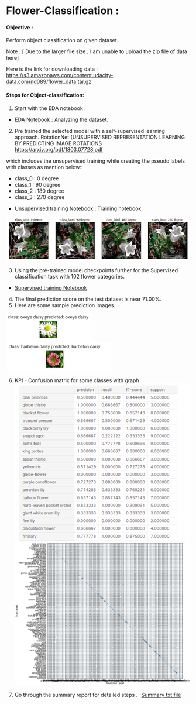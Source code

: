 # Flower-Classification : 

#### Objective : 
Perform object classification on given dataset.

Note : [ Due to the larger file size , I am unable to upload the zip file of data here]

Here is the link for downloading data : https://s3.amazonaws.com/content.udacity-data.com/nd089/flower_data.tar.gz

#### Steps for Object-classification:
1. Start with the EDA notebook :
- [EDA Notebook](https://github.com/deepalim100/Flower-Classification/blob/main/EDA.ipynb) : Analyzing the dataset.

2. Pre trained the selected model with a self-supervised learning approach. RotationNet (UNSUPERVISED REPRESENTATION LEARNING BY PREDICTING IMAGE ROTATIONS https://arxiv.org/pdf/1803.07728.pdf

which includes the unsupervised training while creating the pseudo labels with classes as mention below::

* class_0 : 0 degree
* class_1 : 90 degree
* class_2 : 180 degree
* class_3 : 270 degree

- [Unsupervised training Notebook](https://github.com/deepalim100/Flower-Classification/blob/main/Unsupervised_classfication_training.ipynb) : Training notebook 

![](EDA_1.png)
 
3. Using the pre-trained model checkpoints further for the Supervised classification task with 102 flower categories.
- [Supervised training Notebook](https://github.com/deepalim100/Flower-Classification/blob/main/supervised-classfication.ipynb)

4. The final prediction score on the test dataset is near 71.00%.
5. Here are some sample prediction images.

![](pred_1.png)
![](pred_2.png)

6. KPI - Confusion matrix for some classes with graph
![](confusion.png)
![](graph.png)

7. Go through the summary report for detailed steps .
-[Summary txt file](https://github.com/deepalim100/Flower-Classification/blob/main/Flower_Classification_documentation.txt)

